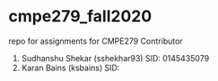 # cmpe279_fall2020
repo for assignments for CMPE279
Contributor
1. Sudhanshu Shekar (sshekhar93)
    SID: 0145435079
2. Karan Bains (ksbains)
    SID:
